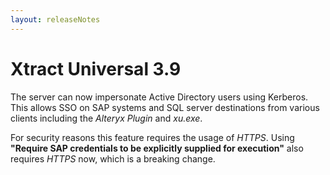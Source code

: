 ```yaml
---
layout: releaseNotes
---
```


# Xtract Universal 3.9

The server can now impersonate Active Directory users using Kerberos. This allows SSO on SAP systems and SQL server destinations from various clients including the *Alteryx Plugin* and *xu.exe*. 

For security reasons this feature requires the usage of *HTTPS*. Using **"Require SAP credentials to be explicitly supplied for execution"** also requires *HTTPS* now, which is a breaking change.